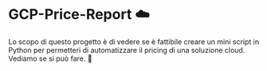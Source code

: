 # GCP-Price-Report ☁️

Lo scopo di questo progetto è di vedere se è fattibile creare un mini script in Python per permetteri di automatizzare il pricing di una soluzione cloud.<br/>
Vediamo se si può fare. 🚀
